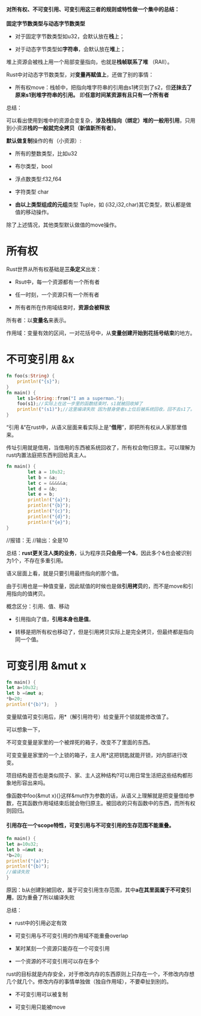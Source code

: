 #### 对所有权、不可变引用、可变引用这三者的规则或特性做一个集中的总结：

**固定字节数类型与动态字节数类型**

+ 对于固定字节数类型如u32，会默认放在**栈**上；

+ 对于动态字节类型如**字符串**，会默认放在**堆**上；

堆上资源会被栈上用一个局部变量指向，也就是**栈帧联系了堆** （RAII）。

Rust中对动态字节数类型，对**变量再赋值上**，还做了别的事情：

+ 所有权move：栈帧中，把指向堆字符串的引用由s1拷贝到了s2，但**还抹去了原来s1到堆字符串的引用。** 即**任意时间某资源有且只有一个所有者**

总结：

可以看出使用到堆中的资源会变复杂，**涉及栈指向（绑定）堆的一般用引用**，只用到小资源**栈的一般就完全拷贝（新值新所有者）**。

**默认做复制**操作的有（小资源）:

+ 所有的整数类型，比如u32

+ 布尔类型，bool

+ 浮点数类型:f32,f64

+ 字符类型 char

+ **由以上类型组成的元组**类型 Tuple，如 (i32,i32,char)其它类型，默认都是做值的移动操作。

除了上述情况，其他类型默认做值的move操作。

# 所有权

Rust世界从所有权基础是**三条定义**出发：

- Rsut中，每一个资源都有一个所有者

- 任一时刻，一个资源只有一个所有者

- 所有者所在作用域结束时，**资源会被释放**

所有者：以**变量名**来表示。

作用域：变量有效的区间，一对花括号中，从**变量创建开始到花括号结束**的地方。

# 不可变引用 &x

```rust
fn foo(s:String) {
    println!("{s}");
}
fn main() {
    let s1=String::from("I am a superman.");
    foo(s1);//实际上在这一步里的函数结束时，s1就被回收掉了
    println!("(s1)");//这里编译失败 因为替身使者s上位后被系统回收，回不去s1了。
}
```

“引用 &“在rust中，从语义层面来看实际上是“**借用**”，即把所有权从人家那里借来。

传址引用就是借用，当借用的东西被系统回收了，所有权会物归原主。可以理解为rust内置法庭把东西判回给真主人。

```rust
fn main() {
        let a = 10u32;
        let b = &a;
        let c = &&&&&a;
        let d = &b;
        let e = b;
        println!("{a}");
        println!("{b}");
        println!("{c}");
        println!("{d}");
        println!("{e}");
}
```

//报错：无 //输出：全是10

总结：**rust更关注人类的业务**，认为程序员**只会用一个&**，因此多个&也会被识别为1个，不存在多重引用。

语义层面上看，就是只要引用最终指向的那个值。

由于引用也是一种值变量，因此赋值的时候也是做**引用拷贝**的，而不是move和引用指向的值拷贝。

概念区分：引用、值、移动

+ 引用指向了值，**引用本身也是值**。

+ 转移是把所有权也移动了，但是引用拷贝实际上是完全拷贝，但最终都是指向同一个值。

# 可变引用 &mut x

```rust
fn main() {
let a=10u32;
let b =&mut a;
*b=20;
println!("{b)");  }
```

变量赋值可变引用后，用*（解引用符号）给变量开个锁就能修改值了。

可以想象一下，

不可变变量是家里的一个被焊死的箱子，改变不了里面的东西。

可变变量是家里的一个上锁的箱子，主人用*这把钥匙就能开锁，对内部进行改变。

项目结构是否也是类似院子、家、主人这种结构?可以用日常生活把这些结构都形象地形容出来吗。

像函数中foo(&mut x){}这样&mut作为参数的话，从语义上理解就是把变量借给参数，在其函数作用域结束后就会物归原主。被回收的只有函数中的东西，而所有权则回归。

#### 引用存在一个scope特性，**可变引用与不可变引用的生存范围不能重叠。**

```rust
fn main() {
let a=10u32;
let b =&mut a;
*b=20;
println!("{a)");  
println!("{b)");  
//编译失败
}
```

原因：b从创建到被回收，属于可变引用生存范围，其中**a在其里面属于不可变引用**，因为重叠了所以编译失败

总结：

+ rust中的引用必定有效

+ 可变引用与不可变引用的作用域不能重叠overlap

+ 某时某刻一个资源只能存在一个可变引用

+ 一个资源的不可变引用可以存在多个

rust的目标就是内存安全，对于修改内存的东西原则上只存在一个，不修改内存想几个就几个。修改内存的事情单独做（独自作用域），不要牵扯到别的。

+ 不可变引用可以被复制

+ 可变引用只能被move
